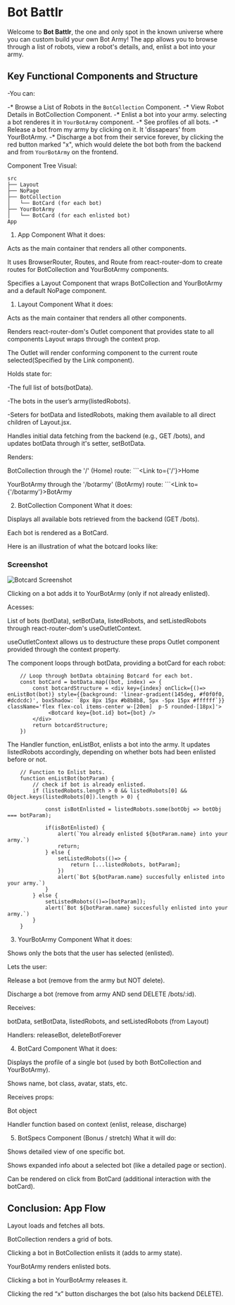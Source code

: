 # Bot Battlr

Welcome to **Bot Battlr**, the one and only spot in the known universe where you can custom build your own Bot Army! The app allows you to browse through a list of robots, view a robot's details, and, enlist a bot into your army.

## Key Functional Components and Structure

-You can:

-* Browse a List of Robots in the `BotCollection` Component.
-* View Robot Details in BotCollection Component.
-* Enlist a bot into your army. selecting a bot renderes it in `YourBotArmy` component.
-* See profiles of all bots.
-* Release a bot from my army by clicking on it. It 'dissapears' from YourBotArmy.
-* Discharge a bot from their service forever, by clicking the red button marked "x", which would delete the bot both from the backend and from `YourBotArmy` on the frontend.

Component Tree Visual:
```
src
├── Layout
├── NoPage
├── BotCollection
│   └── BotCard (for each bot)
├── YourBotArmy
│   └── BotCard (for each enlisted bot)
App
```

1. App Component
What it does:

Acts as the main container that renders all other components.

It uses BrowserRouter, Routes, and Route from react-router-dom to create routes for BotCollection and YourBotArmy components.

Specifies a Layout Component that wraps BotCollection and YourBotArmy and a default NoPage component.


1. Layout Component
What it does:

Acts as the main container that renders all other components.

Renders react-router-dom's Outlet component that provides state to all components Layout wraps through the context prop.

The Outlet will render conforming component to the current route selected(Specified by the Link component).

Holds state for:

-The full list of bots(botData).

-The bots in the user’s army(listedRobots).

-Seters for botData and listedRobots, making them available to all direct children of Layout.jsx.

Handles initial data fetching from the backend (e.g., GET /bots), and updates botData through it's setter, setBotData.

Renders:

BotCollection through the '/' (Home) route: ```<Link to={'/'}>Home</Link>

YourBotArmy through the '/botarmy' (BotArmy) route: ```<Link to={'/botarmy'}>BotArmy</Link>


2. BotCollection Component
What it does:

Displays all available bots retrieved from the backend (GET /bots).

Each bot is rendered as a BotCard.

Here is an illustration of what the botcard looks like:

### Screenshot

![Botcard Screenshot](assets/screenshot.png)

Clicking on a bot adds it to YourBotArmy (only if not already enlisted).

Acesses:

List of bots (botData), setBotData, listedRobots, and setListedRobots through react-router-dom's useOutletContext.

useOutletContext allows us to destructure these props Outlet component provided through the context property.

The component loops through botData, providing a botCard for each robot:
```
    // Loop through botData obtaining Botcard for each bot.   
    const botCard = botData.map((bot, index) => {
        const botcardStructure = <div key={index} onClick={()=> enListBot(bot)} style={{background: 'linear-gradient(145deg, #f0f0f0, #dcdcdc)', boxShadow: `8px 8px 15px #b8b8b8, 5px -5px 15px #ffffff`}} className='flex flex-col items-center w-[20em]  p-5 rounded-[18px]'>
             <Botcard key={bot.id} bot={bot} />
        </div>
        return botcardStructure;
    })
```

The Handler function, enListBot, enlists a bot into the army. It updates listedRobots accordingly, depending on whether bots had been enlisted before or not.
```
    // Function to Enlist bots.
    function enListBot(botParam) {
        // check if bot is already enlisted.
        if (listedRobots.length > 0 && listedRobots[0] && Object.keys(listedRobots[0]).length > 0) {

            const isBotEnlisted = listedRobots.some(botObj => botObj === botParam);

            if(isBotEnlisted) {
                alert(`You already enlisted ${botParam.name} into your army.`)
                return;
            } else {
                setListedRobots(()=> {
                    return [...listedRobots, botParam];
                })
                alert(`Bot ${botParam.name} succesfully enlisted into your army.`)
            } 
        } else {
            setListedRobots(()=>[botParam]);
            alert(`Bot ${botParam.name} succesfully enlisted into your army.`)
        }       
    }
```

3. YourBotArmy Component 
What it does:

Shows only the bots that the user has selected (enlisted).

Lets the user:

Release a bot (remove from the army but NOT delete).

Discharge a bot (remove from army AND send DELETE /bots/:id).

Receives:

botData, setBotData, listedRobots, and setListedRobots (from Layout)

Handlers: releaseBot, deleteBotForever

4. BotCard Component 
What it does:

Displays the profile of a single bot (used by both BotCollection and YourBotArmy).

Shows name, bot class, avatar, stats, etc.

Receives props:

Bot object

Handler function based on context (enlist, release, discharge)

5. BotSpecs Component (Bonus / stretch)
What it will do:

Shows detailed view of one specific bot.

Shows expanded info about a selected bot (like a detailed page or section).

Can be rendered on click from BotCard (additional interaction with the botCard).

## Conclusion: App Flow
Layout loads and fetches all bots.

BotCollection renders a grid of bots.

Clicking a bot in BotCollection enlists it (adds to army state).

YourBotArmy renders enlisted bots.

Clicking a bot in YourBotArmy releases it.

Clicking the red “x” button discharges the bot (also hits backend DELETE).

